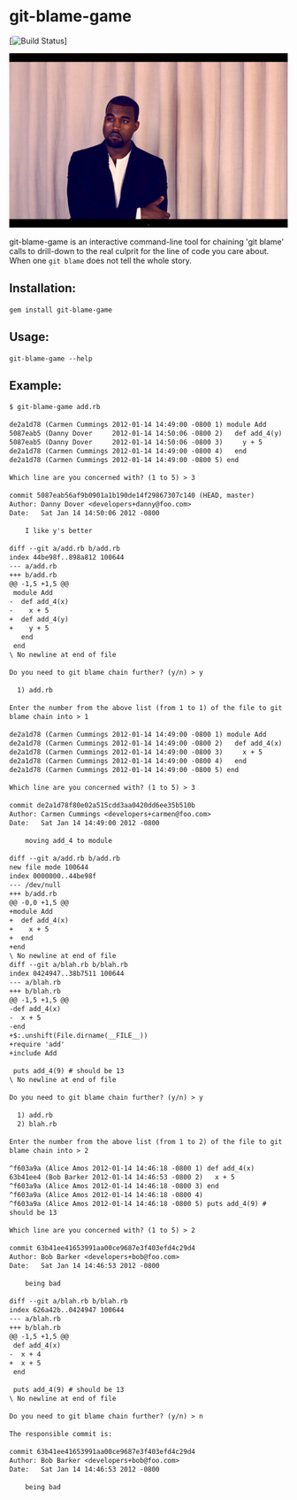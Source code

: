 # git-blame-game

[![Build Status](https://secure.travis-ci.org/charleseff/git-blame-game.png)]

<img src="https://github.com/charleseff/git-blame-game/raw/master/public/pensive-kanye.png" />

git-blame-game is an interactive command-line tool for chaining 'git blame' calls to drill-down to the real culprit for the line of code you care about.  When one `git blame` does not tell the whole story.

## Installation:

    gem install git-blame-game

## Usage:

    git-blame-game --help

## Example:

    $ git-blame-game add.rb

    de2a1d78 (Carmen Cummings 2012-01-14 14:49:00 -0800 1) module Add
    5087eab5 (Danny Dover     2012-01-14 14:50:06 -0800 2)   def add_4(y)
    5087eab5 (Danny Dover     2012-01-14 14:50:06 -0800 3)     y + 5
    de2a1d78 (Carmen Cummings 2012-01-14 14:49:00 -0800 4)   end
    de2a1d78 (Carmen Cummings 2012-01-14 14:49:00 -0800 5) end

    Which line are you concerned with? (1 to 5) > 3

    commit 5087eab56af9b0901a1b190de14f29867307c140 (HEAD, master)
    Author: Danny Dover <developers+danny@foo.com>
    Date:   Sat Jan 14 14:50:06 2012 -0800

        I like y's better

    diff --git a/add.rb b/add.rb
    index 44be98f..898a812 100644
    --- a/add.rb
    +++ b/add.rb
    @@ -1,5 +1,5 @@
     module Add
    -  def add_4(x)
    -    x + 5
    +  def add_4(y)
    +    y + 5
       end
     end
    \ No newline at end of file

    Do you need to git blame chain further? (y/n) > y

      1) add.rb

    Enter the number from the above list (from 1 to 1) of the file to git blame chain into > 1

    de2a1d78 (Carmen Cummings 2012-01-14 14:49:00 -0800 1) module Add
    de2a1d78 (Carmen Cummings 2012-01-14 14:49:00 -0800 2)   def add_4(x)
    de2a1d78 (Carmen Cummings 2012-01-14 14:49:00 -0800 3)     x + 5
    de2a1d78 (Carmen Cummings 2012-01-14 14:49:00 -0800 4)   end
    de2a1d78 (Carmen Cummings 2012-01-14 14:49:00 -0800 5) end

    Which line are you concerned with? (1 to 5) > 3

    commit de2a1d78f80e02a515cdd3aa0420dd6ee35b510b
    Author: Carmen Cummings <developers+carmen@foo.com>
    Date:   Sat Jan 14 14:49:00 2012 -0800

        moving add_4 to module

    diff --git a/add.rb b/add.rb
    new file mode 100644
    index 0000000..44be98f
    --- /dev/null
    +++ b/add.rb
    @@ -0,0 +1,5 @@
    +module Add
    +  def add_4(x)
    +    x + 5
    +  end
    +end
    \ No newline at end of file
    diff --git a/blah.rb b/blah.rb
    index 0424947..38b7511 100644
    --- a/blah.rb
    +++ b/blah.rb
    @@ -1,5 +1,5 @@
    -def add_4(x)
    -  x + 5
    -end
    +$:.unshift(File.dirname(__FILE__))
    +require 'add'
    +include Add

     puts add_4(9) # should be 13
    \ No newline at end of file

    Do you need to git blame chain further? (y/n) > y

      1) add.rb
      2) blah.rb

    Enter the number from the above list (from 1 to 2) of the file to git blame chain into > 2

    ^f603a9a (Alice Amos 2012-01-14 14:46:18 -0800 1) def add_4(x)
    63b41ee4 (Bob Barker 2012-01-14 14:46:53 -0800 2)   x + 5
    ^f603a9a (Alice Amos 2012-01-14 14:46:18 -0800 3) end
    ^f603a9a (Alice Amos 2012-01-14 14:46:18 -0800 4)
    ^f603a9a (Alice Amos 2012-01-14 14:46:18 -0800 5) puts add_4(9) # should be 13

    Which line are you concerned with? (1 to 5) > 2

    commit 63b41ee41653991aa00ce9687e3f403efd4c29d4
    Author: Bob Barker <developers+bob@foo.com>
    Date:   Sat Jan 14 14:46:53 2012 -0800

        being bad

    diff --git a/blah.rb b/blah.rb
    index 626a42b..0424947 100644
    --- a/blah.rb
    +++ b/blah.rb
    @@ -1,5 +1,5 @@
     def add_4(x)
    -  x + 4
    +  x + 5
     end

     puts add_4(9) # should be 13
    \ No newline at end of file

    Do you need to git blame chain further? (y/n) > n

    The responsible commit is:

    commit 63b41ee41653991aa00ce9687e3f403efd4c29d4
    Author: Bob Barker <developers+bob@foo.com>
    Date:   Sat Jan 14 14:46:53 2012 -0800

        being bad
